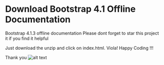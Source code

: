 # Download Bootstrap 4.1 Offline Documentation
Bootstrap 4.1.3 offline documentation
Please dont forget to star this project it if you find it helpful

Just download the unzip and click on index.html. 
Viola! Happy Coding !!!

Thank you
![alt text](https://getbootstrap.com/docs/4.1/assets/img/bootstrap-stack.png)
